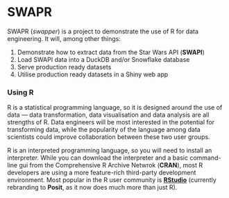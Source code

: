 # SWAPR

SWAPR (*swapper*) is a project to demonstrate the use of R for data engineering. It will, among other things:

1. Demonstrate how to extract data from the Star Wars API (**SWAPI**)
1. Load SWAPI data into a DuckDB and/or Snowflake database
1. Serve production ready datasets
1. Utilise production ready datasets in a Shiny web app

### Using R

R is a statistical programming language, so it is designed around the use of data &mdash; data transformation, data visualisation and data analysis are all strengths of R. Data engineers will be most interested in the potential for transforming data, while the popularity of the language among data scientists could improve collaboration between these two user groups.

R is an interpreted programming language, so you will need to install an interpreter. While you can download the interpreter and a basic command-line gui from the Comprehensive R Archive Netwrok (**CRAN**), most R developers are using a more feature-rich third-party development environment. Most popular in the R user community is [**RStudio**](https://posit.co/download/rstudio-desktop/) (currently rebranding to **Posit**, as it now does much more than just R).



